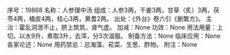 序号：19868
名称：人参理中汤
组成：人参3两，干姜3两，甘草（炙）3两，茯苓4两，橘皮4两，桂心3两，黄耆2两。
出处：《外台》卷六引《删繁方》。
主治：霍乱洞泄不止，脐上筑筑，肾气虚。
加减：None
功效：None
用法用量：上切。以水9升，煮取3升，去滓，分3次温服。
制备方法：None
临床应用：None
各家论述：None
用药禁忌：忌海藻、菘菜、生葱、酢物。
附注：None
